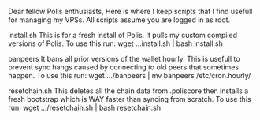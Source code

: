 Dear fellow Polis enthusiasts,
Here is where I keep scripts that I find usefull for managing my VPSs. All scripts assume you are logged in as root.

install.sh 
This is for a fresh install of Polis. It pulls my custom compiled versions of Polis.
To use this run:
wget ...install.sh | bash install.sh


banpeers
It bans all prior versions of the wallet hourly. This is usefull to prevent sync hangs caused by connecting to old peers that sometimes happen.
To use this run:
wget .../banpeers | mv banpeers /etc/cron.hourly/

resetchain.sh
This deletes all the chain data from .poliscore then installs a fresh bootstrap which is WAY faster than syncing from scratch.
To use this run:
wget .../resetchain.sh | bash resetchain.sh

